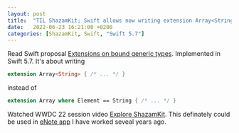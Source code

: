 ```yaml
---
layout: post
title:  "TIL ShazamKit; Swift allows now writing extension Array<String> { /* ... */ }"
date:   2022-06-23 16:21:00 +0200
categories: [ShazamKit, Swift, "Swift 5.7"]
---
```

Read Swift proposal [Extensions on bound generic types](https://github.com/apple/swift-evolution/blob/main/proposals/0361-bound-generic-extensions.md). Implemented in Swift 5.7. It's about writing
```swift
extension Array<String> { /* ... */ } 
```
instead of 
```swift
extension Array where Element == String { /* ... */ }
```

Watched WWDC 22 session video [Explore ShazamKit](https://developer.apple.com/videos/play/wwdc2021/10044/). This definately could be used in [eNote app](https://apps.apple.com/us/app/enote-intelligent-sheet-music/id1539408514) I have worked seveal years ago.
